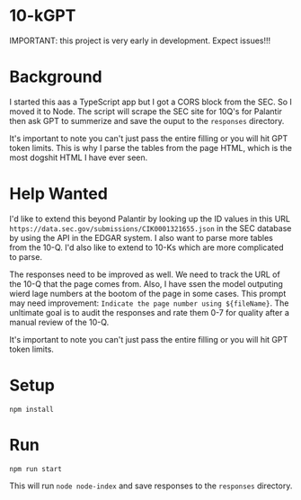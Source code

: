 # 10-kGPT

IMPORTANT: this project is very early in development. Expect issues!!!

# Background
I started this aas a TypeScript app but I got a CORS block from the SEC.
So I moved it to Node. The script will scrape the SEC site for 10Q's for Palantir
then ask GPT to summerize and save the ouput to the `responses` directory.

It's important to note you can't just pass the entire filling or you will hit GPT token limits.
This is why I parse the tables from the page HTML, which is the most dogshit HTML I have ever seen.

# Help Wanted
I'd like to extend this beyond Palantir by looking up the ID values
in this URL `https://data.sec.gov/submissions/CIK0001321655.json` in the SEC database
by using the API in the EDGAR system. I also want to parse more tables from the 10-Q. I'd also like to extend to 10-Ks which are more complicated to parse.

The responses need to be improved as well. We need to track the URL of the 10-Q that the page comes from. Also, I have ssen the model outputing wierd lage numbers at the bootom of the page in some cases. This prompt may need improvement: `Indicate the page number using ${fileName}`. The unltimate goal is to audit the responses and rate them 0-7 for quality after a manual review of the 10-Q.

It's important to note you can't just pass the entire filling or you will hit GPT token limits.

# Setup
`npm install`

# Run
`npm run start`

This will run `node node-index` and save responses to the `responses` directory. 